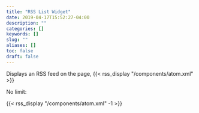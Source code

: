 ```yaml
---
title: "RSS List Widget"
date: 2019-04-17T15:52:27-04:00
description: ""
categories: []
keywords: []
slug: ""
aliases: []
toc: false
draft: false
---
```


Displays an RSS feed on the page, 
{{< rss_display "/components/atom.xml" >}}

No limit: 

{{< rss_display "/components/atom.xml" -1 >}}
